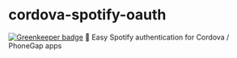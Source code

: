 # cordova-spotify-oauth

[![Greenkeeper badge](https://badges.greenkeeper.io/Festify/cordova-spotify-oauth.svg)](https://greenkeeper.io/)
🔐 Easy Spotify authentication for Cordova / PhoneGap apps
